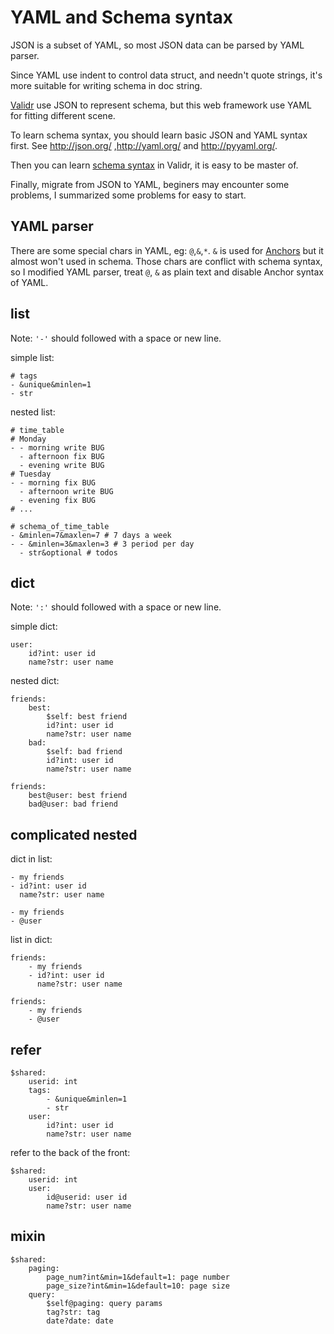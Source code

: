 # YAML and Schema syntax

JSON is a subset of YAML, so most JSON data can be parsed by YAML parser.

Since YAML use indent to control data struct, and needn't quote strings,
it's more suitable for writing schema in doc string.

[Validr](https://github.com/guyskk/validr) use JSON to represent schema, but
this web framework use YAML for fitting different scene.

To learn schema syntax, you should learn basic JSON and YAML syntax first.
See http://json.org/ ,http://yaml.org/ and http://pyyaml.org/.

Then you can learn [schema syntax](https://github.com/guyskk/validr/blob/master/Isomorph-JSON-Schema.md)
in Validr, it is easy to be master of.

Finally, migrate from JSON to YAML, beginers may encounter some problems, 
I summarized some problems for easy to start.


## YAML parser

There are some special chars in YAML, eg: `@`,`&`,`*`. `&` is used for [Anchors](http://pyyaml.org/wiki/PyYAMLDocumentation#Aliases) but it almost won't
used in schema. Those chars are conflict with schema syntax, so I modified
YAML parser, treat `@`, `&` as plain text and disable Anchor syntax of YAML.

## list

Note: `'-'` should followed with a space or new line.

simple list:

    # tags
    - &unique&minlen=1
    - str

nested list:

    # time_table
    # Monday
    - - morning write BUG
      - afternoon fix BUG
      - evening write BUG
    # Tuesday
    - - morning fix BUG
      - afternoon write BUG
      - evening fix BUG
    # ...

    # schema_of_time_table
    - &minlen=7&maxlen=7 # 7 days a week
    - - &minlen=3&maxlen=3 # 3 period per day
      - str&optional # todos


## dict

Note: `':'` should followed with a space or new line.

simple dict:

    user:
        id?int: user id
        name?str: user name

nested dict:

    friends:
        best:
            $self: best friend
            id?int: user id
            name?str: user name
        bad:
            $self: bad friend
            id?int: user id
            name?str: user name

    friends:
        best@user: best friend
        bad@user: bad friend


## complicated nested

dict in list:

    - my friends
    - id?int: user id
      name?str: user name

    - my friends
    - @user

list in dict:

    friends:
        - my friends
        - id?int: user id
          name?str: user name

    friends:
        - my friends
        - @user


## refer

    $shared:
        userid: int
        tags:
            - &unique&minlen=1
            - str
        user:
            id?int: user id
            name?str: user name

refer to the back of the front:

    $shared:
        userid: int
        user:
            id@userid: user id
            name?str: user name

## mixin

    $shared:
        paging:
            page_num?int&min=1&default=1: page number
            page_size?int&min=1&default=10: page size
        query:
            $self@paging: query params
            tag?str: tag
            date?date: date
